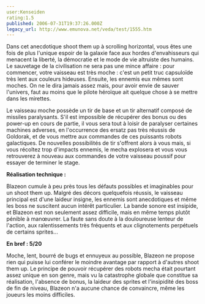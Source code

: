 ```yaml
---
user:Kenseiden
rating:1.5
published: 2006-07-31T19:37:26.000Z
legacy_url: http://www.emunova.net/veda/test/1555.htm
---
```

Dans cet anecdotique shoot them up à scrolling horizontal, vous êtes une fois de plus l'unique espoir de la galaxie face aux hordes d'envahisseurs qui menacent la liberté, la démocratie et le mode de vie altruiste des humains. Le sauvetage de la civilisation ne sera pas une mince affaire : pour commencer, votre vaisseau est très moche : c'est un petit truc capsuloïde très lent aux couleurs hideuses. Ensuite, les ennemis eux mêmes sont moches. On ne le dira jamais assez mais, pour avoir envie de sauver l'univers, faut au moins que le pilote héroïque ait quelque chose à se mettre dans les mirettes.  

  

Le vaisseau moche possède un tir de base et un tir alternatif composé de missiles paralysants. S'il est impossible de récupérer des bonus ou des power-up en cours de partie, il vous sera tout à loisir de paralyser certaines machines adverses, en l'occurrence des ersatz pas très réussis de Goldorak, et de vous mettre aux commandes de ces puissants robots galactiques. De nouvelles possibilités de tir s'offrent alors à vous mais, si vous récoltez trop d'impacts ennemis, le mecha explosera et vous vous retrouverez à nouveau aux commandes de votre vaisseau poussif pour essayer de terminer le stage.  

  

**Réalisation technique :**   

Blazeon cumule à peu près tous les défauts possibles et imaginables pour un shoot them up. Malgré des décors quelquefois réussis, le vaisseau principal est d'une laideur insigne, les ennemis sont anecdotiques et même les boss ne suscitent aucun intérêt particulier. La bande sonore est insipide, et Blazeon est non seulement assez difficile, mais en même temps plutôt pénible à manœuvrer. La faute sans doute à la douloureuse lenteur de l'action, aux ralentissements très fréquents et aux clignotements perpétuels de certains sprites...  

  

**En bref : 5/20**   

Moche, lent, bourré de bugs et ennuyeux au possible, Blazeon ne propose rien qui puisse lui conférer le moindre avantage par rapport à d'autres shoot them up. Le principe de pouvoir récupérer des robots mecha était pourtant assez unique en son genre, mais vu la catastrophe globale que constitue sa réalisation, l'absence de bonus, la laideur des sprites et l'insipidité des boss de fin de niveau, Blazeon n'a aucune chance de convaincre, même les joueurs les moins difficiles.